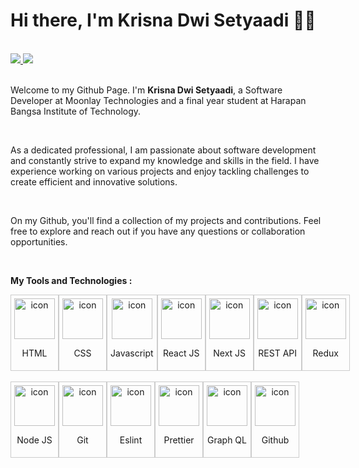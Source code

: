 <h1>Hi there, I'm Krisna Dwi Setyaadi 👋👯</h1>
<br/>
<div align="justify">
    <a href="https://www.instagram.com/krisnasetyadii/">
        <img src="https://img.shields.io/badge/Instagram-%23E4405F.svg?style=for-the-badge&logo=Instagram&logoColor=white">
    </a>
    <a href="https://www.linkedin.com/in/krisnadwisetyaadi/">
        <img src="https://img.shields.io/badge/Linkedin-%231DA1F2.svg?style=for-the-badge&logo=Linkedin&logoColor=white" />
    </a>
</div>
<br/>
<p>Welcome to my Github Page. I'm <b>Krisna Dwi Setyaadi</b>, a Software Developer at Moonlay Technologies and a final year student at Harapan Bangsa Institute of Technology.</p>
<br/>
<p>As a dedicated professional, I am passionate about software development and constantly strive to expand my knowledge and skills in the field. I have experience working on various projects and enjoy tackling challenges to create efficient and innovative solutions.</p>
<br/>
<p>On my Github, you'll find a collection of my projects and contributions. Feel free to explore and reach out if you have any questions or collaboration opportunities.</p>
<br/>

**My Tools and Technologies :**
<style>
    .iconContainer {
        border: 1px solid #ccc;
        padding: 5px;
        text-align: center;
    }
</style>

<div>
    <div style="display: flex;">
        <div class="iconContainer">
            <img src="https://skillicons.dev/icons?i=html&theme=light" alt="icon" width="65" height="65" />
            <p>HTML</p>
        </div>
        <div class="iconContainer">
            <img src="https://skillicons.dev/icons?i=css&theme=light" alt="icon" width="65" height="65" />
            <p>CSS</p>
        </div>
        <div class="iconContainer">
            <img src="https://techstack-generator.vercel.app/js-icon.svg" alt="icon" width="65" height="65" />
            <p>Javascript</p>
        </div>
        <div class="iconContainer">
            <img src="https://techstack-generator.vercel.app/react-icon.svg" alt="icon" width="65" height="65" />
            <p>React JS</p>
        </div>
        <div class="iconContainer">
            <img src="https://skillicons.dev/icons?i=nextjs&theme=light" alt="icon" width="65" height="65" />
            <p>Next JS</p>
        </div>
        <div class="iconContainer">
            <img src="https://techstack-generator.vercel.app/restapi-icon.svg" alt="icon" width="65" height="65" />
            <p>REST API</p>
        </div>
        <div class="iconContainer">
            <img src="https://techstack-generator.vercel.app/redux-icon.svg" alt="icon" width="65" height="65" />
            <p>Redux</p>
        </div>   
    </div>
<br/>
    <div style="display: flex;">
        <div class="iconContainer">
            <img src="https://skillicons.dev/icons?i=nodejs&theme=light" alt="icon" width="65" height="65" />
            <p>Node JS</p>
        </div>
        <div class="iconContainer">
            <img src="https://skillicons.dev/icons?i=git&theme=light" alt="icon" width="65" height="65" />
            <p>Git</p>
        </div>
        <div class="iconContainer">
            <img src="https://techstack-generator.vercel.app/eslint-icon.svg" alt="icon" width="65" height="65" />
            <p>Eslint</p>
        </div>
        <div class="iconContainer">
            <img src="https://techstack-generator.vercel.app/prettier-icon.svg" alt="icon" width="65" height="65" />
            <p>Prettier</p>
        </div>
        <div class="iconContainer">
            <img src="https://techstack-generator.vercel.app/graphql-icon.svg" alt="icon" width="65" height="65" />
            <p>Graph QL</p>
        </div>
        <div class="iconContainer">
            <img src="https://techstack-generator.vercel.app/github-icon.svg" alt="icon" width="65" height="65" />
            <p>Github</p>
        </div>
    </div>
</div>
